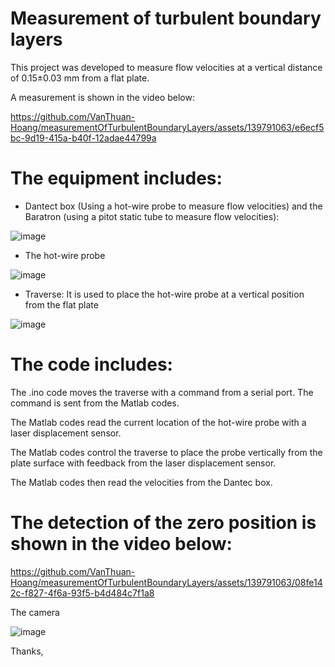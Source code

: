 # Measurement of turbulent boundary layers

This project was developed to measure flow velocities at a vertical distance of 0.15±0.03 mm from a flat plate.

A measurement is shown in the video below:

https://github.com/VanThuan-Hoang/measurementOfTurbulentBoundaryLayers/assets/139791063/e6ecf5bc-9d19-415a-b40f-12adae44799a

# The equipment includes:
+ Dantect box (Using a hot-wire probe to measure flow velocities) and the Baratron (using a pitot static tube to measure flow velocities):
  
![image](https://github.com/VanThuan-Hoang/measurementOfTurbulentBoundaryLayers/assets/139791063/3c858ca2-a24e-4fe7-9362-6eb1fbe9ebb4)

+ The hot-wire probe

![image](https://github.com/VanThuan-Hoang/measurementOfTurbulentBoundaryLayers/assets/139791063/9175bf94-0a57-45b6-8300-206a98096481)

+ Traverse: It is used to place the hot-wire probe at a vertical position from the flat plate

![image](https://github.com/VanThuan-Hoang/measurementOfTurbulentBoundaryLayers/assets/139791063/4d4a35e4-41f9-4f1e-98a6-fcbdc53ea6d6)

# The code includes:
The .ino code moves the traverse with a command from a serial port. The command is sent from the Matlab codes.

The Matlab codes read the current location of the hot-wire probe with a laser displacement sensor. 

The Matlab codes control the traverse to place the probe vertically from the plate surface with feedback from the laser displacement sensor. 

The Matlab codes then read the velocities from the Dantec box.

# The detection of the zero position is shown in the video below:

https://github.com/VanThuan-Hoang/measurementOfTurbulentBoundaryLayers/assets/139791063/08fe142c-f827-4f6a-93f5-b4d484c7f1a8

The camera

![image](https://github.com/VanThuan-Hoang/measurementOfTurbulentBoundaryLayers/assets/139791063/7004a109-0769-47bf-9eef-decb821e6e0c)


Thanks,
